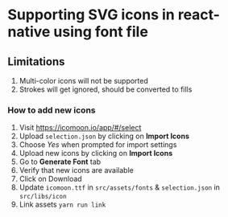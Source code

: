 # Supporting SVG icons in react-native using font file

## Limitations

1. Multi-color icons will not be supported
2. Strokes will get ignored, should be converted to fills

### How to add new icons

1. Visit https://icomoon.io/app/#/select
2. Upload `selection.json` by clicking on **Import Icons**
3. Choose *Yes* when prompted for import settings
4. Upload new icons by clicking on **Import Icons**
5. Go to **Generate Font** tab
6. Verify that new icons are available
7. Click on Download
8. Update `icomoon.ttf` in `src/assets/fonts` & `selection.json` in `src/libs/icon`
9. Link assets `yarn run link`

